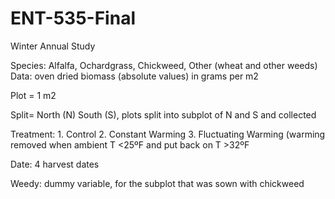 # ENT-535-Final

Winter Annual Study 

Species: Alfalfa, Ochardgrass, Chickweed, Other (wheat and other weeds) 
Data: oven dried biomass (absolute values) in grams per m2

Plot = 1 m2

Split= North (N) South (S), plots split into subplot of N and S and collected

Treatment: 1. Control
	        2. Constant Warming 
	        3. Fluctuating Warming (warming removed when ambient T <25ºF and put back on T >32ºF
		
Date: 4 harvest dates

Weedy: dummy variable, for the subplot that was sown with chickweed 
